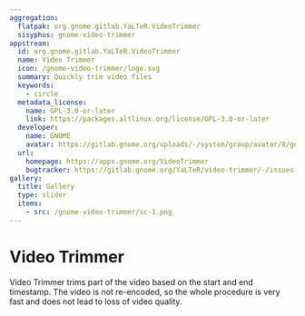 ```yaml
---
aggregation:
  flatpak: org.gnome.gitlab.YaLTeR.VideoTrimmer
  sisyphus: gnome-video-trimmer
appstream:
  id: org.gnome.gitlab.YaLTeR.VideoTrimmer
  name: Video Trimmer
  icon: /gnome-video-trimmer/logo.svg
  summary: Quickly trim video files
  keywords:
    - circle
  metadata_license:
    name: GPL-3.0-or-later
    link: https://packages.altlinux.org/license/GPL-3.0-or-later
  developer:
    name: GNOME
    avatar: https://gitlab.gnome.org/uploads/-/system/group/avatar/8/gnomelogo.png?width=48
  url:
    homepage: https://apps.gnome.org/VideoTrimmer
    bugtracker: https://gitlab.gnome.org/YaLTeR/video-trimmer/-/issues
gallery:
  title: Gallery
  type: slider
  items:
    - src: /gnome-video-trimmer/sc-1.png
---
```


# Video Trimmer

Video Trimmer trims part of the video based on the start and end timestamp. The video is not re-encoded, so the whole procedure is very fast and does not lead to loss of video quality.

<AGWGallery />

<!--@include: @en/apps/.parts/install/content-repo.md-->
<!--@include: @en/apps/.parts/install/content-flatpak.md-->
